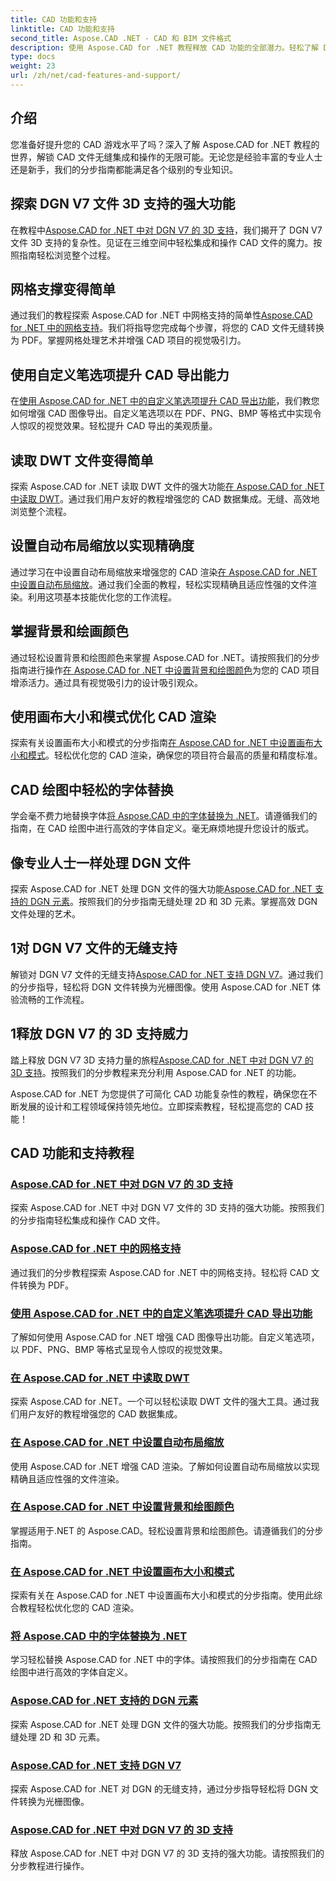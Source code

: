 ```yaml
---
title: CAD 功能和支持
linktitle: CAD 功能和支持
second_title: Aspose.CAD .NET - CAD 和 BIM 文件格式
description: 使用 Aspose.CAD for .NET 教程释放 CAD 功能的全部潜力。轻松了解 DGN V7、网格处理、笔自定义等 3D 支持。
type: docs
weight: 23
url: /zh/net/cad-features-and-support/
---
```


## 介绍

您准备好提升您的 CAD 游戏水平了吗？深入了解 Aspose.CAD for .NET 教程的世界，解锁 CAD 文件无缝集成和操作的无限可能。无论您是经验丰富的专业人士还是新手，我们的分步指南都能满足各个级别的专业知识。

## 探索 DGN V7 文件 3D 支持的强大功能

在教程中[Aspose.CAD for .NET 中对 DGN V7 的 3D 支持](./3d-support-for-dgn-v7/)，我们揭开了 DGN V7 文件 3D 支持的复杂性。见证在三维空间中轻松集成和操作 CAD 文件的魔力。按照指南轻松浏览整个过程。

## 网格支撑变得简单

通过我们的教程探索 Aspose.CAD for .NET 中网格支持的简单性[Aspose.CAD for .NET 中的网格支持](./mesh-support/)。我们将指导您完成每个步骤，将您的 CAD 文件无缝转换为 PDF。掌握网格处理艺术并增强 CAD 项目的视觉吸引力。

## 使用自定义笔选项提升 CAD 导出能力

在[使用 Aspose.CAD for .NET 中的自定义笔选项提升 CAD 导出功能](./pen-support-in-export/)，我们教您如何增强 CAD 图像导出。自定义笔选项以在 PDF、PNG、BMP 等格式中实现令人惊叹的视觉效果。轻松提升 CAD 导出的美观质量。

## 读取 DWT 文件变得简单

探索 Aspose.CAD for .NET 读取 DWT 文件的强大功能[在 Aspose.CAD for .NET 中读取 DWT](./reading-dwt/)。通过我们用户友好的教程增强您的 CAD 数据集成。无缝、高效地浏览整个流程。

## 设置自动布局缩放以实现精确度

通过学习在中设置自动布局缩放来增强您的 CAD 渲染[在 Aspose.CAD for .NET 中设置自动布局缩放](./setting-auto-layout-scaling/)。通过我们全面的教程，轻松实现精确且适应性强的文件渲染。利用这项基本技能优化您的工作流程。

## 掌握背景和绘画颜色

通过轻松设置背景和绘图颜色来掌握 Aspose.CAD for .NET。请按照我们的分步指南进行操作[在 Aspose.CAD for .NET 中设置背景和绘图颜色](./setting-background-and-drawing-colors/)为您的 CAD 项目增添活力。通过具有视觉吸引力的设计吸引观众。

## 使用画布大小和模式优化 CAD 渲染

探索有关设置画布大小和模式的分步指南[在 Aspose.CAD for .NET 中设置画布大小和模式](./setting-canvas-size-and-mode/)。轻松优化您的 CAD 渲染，确保您的项目符合最高的质量和精度标准。

## CAD 绘图中轻松的字体替换

学会毫不费力地替换字体[将 Aspose.CAD 中的字体替换为 .NET](./substituting-fonts/)。请遵循我们的指南，在 CAD 绘图中进行高效的字体自定义。毫无麻烦地提升您设计的版式。

## 像专业人士一样处理 DGN 文件

探索 Aspose.CAD for .NET 处理 DGN 文件的强大功能[Aspose.CAD for .NET 支持的 DGN 元素](./supported-dgn-elements/)。按照我们的分步指南无缝处理 2D 和 3D 元素。掌握高效 DGN 文件处理的艺术。

## 1对 DGN V7 文件的无缝支持

解锁对 DGN V7 文件的无缝支持[Aspose.CAD for .NET 支持 DGN V7](./support-for-dgn-v7/)。通过我们的分步指导，轻松将 DGN 文件转换为光栅图像。使用 Aspose.CAD for .NET 体验流畅的工作流程。

## 1释放 DGN V7 的 3D 支持威力

踏上释放 DGN V7 3D 支持力量的旅程[Aspose.CAD for .NET 中对 DGN V7 的 3D 支持](./support-of-3d-for-dgn-v7/)。按照我们的分步教程来充分利用 Aspose.CAD for .NET 的功能。

Aspose.CAD for .NET 为您提供了可简化 CAD 功能复杂性的教程，确保您在不断发展的设计和工程领域保持领先地位。立即探索教程，轻松提高您的 CAD 技能！
## CAD 功能和支持教程
### [Aspose.CAD for .NET 中对 DGN V7 的 3D 支持](./3d-support-for-dgn-v7/)
探索 Aspose.CAD for .NET 中对 DGN V7 文件的 3D 支持的强大功能。按照我们的分步指南轻松集成和操作 CAD 文件。
### [Aspose.CAD for .NET 中的网格支持](./mesh-support/)
通过我们的分步教程探索 Aspose.CAD for .NET 中的网格支持。轻松将 CAD 文件转换为 PDF。
### [使用 Aspose.CAD for .NET 中的自定义笔选项提升 CAD 导出功能](./pen-support-in-export/)
了解如何使用 Aspose.CAD for .NET 增强 CAD 图像导出功能。自定义笔选项，以 PDF、PNG、BMP 等格式呈现令人惊叹的视觉效果。
### [在 Aspose.CAD for .NET 中读取 DWT](./reading-dwt/)
探索 Aspose.CAD for .NET。一个可以轻松读取 DWT 文件的强大工具。通过我们用户友好的教程增强您的 CAD 数据集成。
### [在 Aspose.CAD for .NET 中设置自动布局缩放](./setting-auto-layout-scaling/)
使用 Aspose.CAD for .NET 增强 CAD 渲染。了解如何设置自动布局缩放以实现精确且适应性强的文件渲染。
### [在 Aspose.CAD for .NET 中设置背景和绘图颜色](./setting-background-and-drawing-colors/)
掌握适用于.NET 的 Aspose.CAD。轻松设置背景和绘图颜色。请遵循我们的分步指南。
### [在 Aspose.CAD for .NET 中设置画布大小和模式](./setting-canvas-size-and-mode/)
探索有关在 Aspose.CAD for .NET 中设置画布大小和模式的分步指南。使用此综合教程轻松优化您的 CAD 渲染。
### [将 Aspose.CAD 中的字体替换为 .NET](./substituting-fonts/)
学习轻松替换 Aspose.CAD for .NET 中的字体。请按照我们的分步指南在 CAD 绘图中进行高效的字体自定义。
### [Aspose.CAD for .NET 支持的 DGN 元素](./supported-dgn-elements/)
探索 Aspose.CAD for .NET 处理 DGN 文件的强大功能。按照我们的分步指南无缝处理 2D 和 3D 元素。
### [Aspose.CAD for .NET 支持 DGN V7](./support-for-dgn-v7/)
探索 Aspose.CAD for .NET 对 DGN 的无缝支持，通过分步指导轻松将 DGN 文件转换为光栅图像。
### [Aspose.CAD for .NET 中对 DGN V7 的 3D 支持](./support-of-3d-for-dgn-v7/)
释放 Aspose.CAD for .NET 中对 DGN V7 的 3D 支持的强大功能。请按照我们的分步教程进行操作。